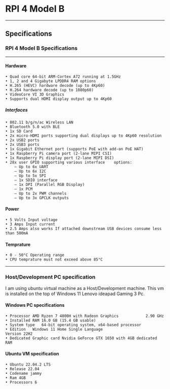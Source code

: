 # RPI 4 Model B
---
## Specifications

### RPI 4 Model B Specifications
---
#### Hardware
    • Quad core 64-bit ARM-Cortex A72 running at 1.5GHz
    • 1, 2 and 4 Gigabyte LPDDR4 RAM options
    • H.265 (HEVC) hardware decode (up to 4Kp60)
    • H.264 hardware decode (up to 1080p60)
    • VideoCore VI 3D Graphics
    • Supports dual HDMI display output up to 4Kp60

##### Interfaces
    • 802.11 b/g/n/ac Wireless LAN
    • Bluetooth 5.0 with BLE
    • 1x SD Card
    • 2x micro-HDMI ports supporting dual displays up to 4Kp60 resolution
    • 2x USB2 ports
    • 2x USB3 ports
    • 1x Gigabit Ethernet port (supports PoE with add-on PoE HAT)
    • 1x Raspberry Pi camera port (2-lane MIPI CSI)
    • 1x Raspberry Pi display port (2-lane MIPI DSI)
    • 28x user GPIO supporting various interface    options:
        – Up to 6x UART
        – Up to 6x I2C
        – Up to 5x SPI
        – 1x SDIO interface
        – 1x DPI (Parallel RGB Display)
        – 1x PCM
        – Up to 2x PWM channels
        – Up to 3x GPCLK outputs

#### Power
    • 5 Volts Input voltage
    • 3 Amps Input current
    • 2.5 Amps also works If attached downstream USB devices consume less than 500mA

#### Temprature
    • 0 - 50°C Operating range
    • CPU temprature must not exceed above 85°C

---

### Host/Development PC specification
I am using ubuntu virtual machine as a Host/Development machine. This vm is installed on the top of Windows 11 Lenovo ideapad Gaming 3 Pc.

#### Windows PC specifications
    • Processor	AMD Ryzen 7 4800H with Radeon Graphics            2.90 GHz
    • Installed RAM	16.0 GB (15.4 GB usable)
    • System type	64-bit operating system, x64-based processor
    • Edition	Windows 11 Home Single Language
    Version	22H2
    • Dedicated Graphic card Nvidia GeForce GTX 1650 with 4GB dedicated RAM
#### Ubuntu VM specification
    • Ubuntu 22.04.2 LTS
    • Release 22.04
    • Codename jammy
    • Ram 4GB
    • Processors 6
